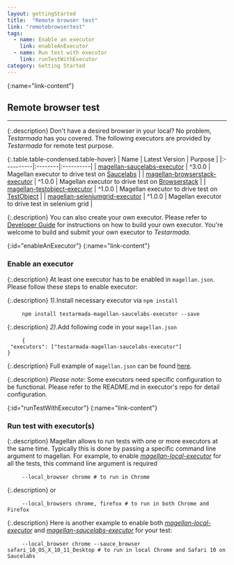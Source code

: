 ```yaml
---
layout: gettingStarted
title:  "Remote browser test"
link: "remotebrowsertest"
tags: 
  - name: Enable an executor
    link: enableAnExecutor
  - name: Run test with executor
    link: runTestWithExecutor
category: Getting Started
---
```


{:name="link-content"}
## Remote browser test
---

{:.description}
Don't have a desired browser in your local? No problem, _Testarmada_ has you covered. The following executors are provided by _Testarmada_ for remote test purpose.

{:.table.table-condensed.table-hover}
| Name | Latest Version | Purpose |
|:----------|:--------|:----------|
| [magellan-saucelabs-executor](https://github.com/TestArmada/magellan-local-executor) | ^3.0.0 | Magellan executor to drive test on [Saucelabs](https://saucelabs.com/) |
| [magellan-browserstack-executor](https://github.com/TestArmada/magellan-browserstack-executor) | ^1.0.0 | Magellan executor to drive test on [Browserstack](https://www.browserstack.com/) |
| [magellan-testobject-executor](https://github.com/TestArmada/magellan-testobject-executor) | ^1.0.0 | Magellan executor to drive test on [TestObject](https://testobject.com/) |
| [magellan-seleniumgrid-executor](https://github.com/TestArmada/magellan-seleniumgrid-executor) | ^1.0.0 | Magellan executor to drive test in selenium grid |

{:.description}
You can also create your own executor. Please refer to [Developer Guide](#DeveloperGuide) for instructions on how to build your own executor. You're welcome to build and submit your own executor to _Testarmada_. 

{:id="enableAnExecutor"}
{:name="link-content"}
### Enable an executor

{:.description}
At least one executor has to be enabled in `magellan.json`. Please follow these steps to enable executor:

{:.description}
_1)_.Install necessary executor via `npm install`
<pre>
    <code class="code-wrap bash">npm install testarmada-magellan-saucelabs-executor --save</code>
</pre>

{:.description}
_2)_.Add following code in your `magellan.json`
<pre>
    <code class="code-wrap json">{<br> "executors": ["testarmada-magellan-saucelabs-executor"]<br>}</code>
</pre>

{:.description}
Full example of `magellan.json` can be found [here](https://gecgithub01.walmart.com/otto/boilerplate-nightwatch-mobile/blob/master/magellan.json).

{:.description}
_Please note_: Some executors need specific configuration to be functional. Please refer to the README.md in executor's repo for detail configuration.

{:id="runTestWithExecutor"}
{:name="link-content"}
### Run test with executor(s)

{:.description}
Magellan allows to run tests with one or more executors at the same time. Typically this is done by passing a specific command line argument to magellan. For example, to enable _[magellan-local-executor](https://github.com/TestArmada/magellan-local-executor)_ for all the tests, this command line argument is required

<pre>
    <code class="code-wrap bash">--local_browser chrome # to run in Chrome</code>
</pre>

{:.description}
or

<pre>
    <code class="code-wrap bash">--local_browsers chrome, firefox # to run in both Chrome and Firefox</code>
</pre>

{:.description}
Here is another example to enable both _[magellan-local-executor](https://github.com/TestArmada/magellan-local-executor)_ and _[magellan-saucelabs-executor](https://github.com/TestArmada/magellan-saucelabs-executor)_ for your test:

<pre>
    <code class="code-wrap bash">--local_browser chrome --sauce_browser safari_10_OS_X_10_11_Desktop # to run in local Chrome and Safari 10 on Saucelabs</code>
</pre>